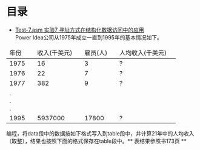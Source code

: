 # 目录

- [Test-7.asm 实验7 寻址方式在结构化数据访问中的应用](https://github.com/tongso/masm-study/blob/main/Chapter-8/Test-7.asm) <br/>
   Power Idea公司从1975年成立一直到1995年的基本情况如下。<br>
<table>
<thead>
    <td>年份<td>
    <td>收入(千美元)<td>
    <td>雇员(人)<td>
    <td>人均收入(千美元)<td>
</thead>
<tr>
    <td>1975<td>
    <td>16<td>
    <td>3<td>
    <td>?<td>
<tr>
<tr>
    <td>1976<td>
    <td>22<td>
    <td>7<td>
    <td>?<td>
<tr>
<tr>
    <td>1977<td>
    <td>382<td>
    <td>9<td>
    <td>?<td>
<tr>
<tr>
    <td>.<br>.<br>.<td>
    <td><td>
    <td><td>
    <td><td>
<tr>
<tr>
    <td>1995<td>
    <td>5937000<td>
    <td>17800<td>
    <td>?<td>
<tr>
</table>
编程，将data段中的数据按如下格式写入到table段中，并计算21年中的人均收入（取整），结果也按照下面的格式保存在table段中。** 表结果参照书173页 **